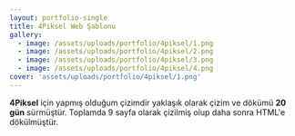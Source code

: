 ```yaml
---
layout: portfolio-single
title: 4Piksel Web Şablonu
gallery:
  - image: /assets/uploads/portfolio/4piksel/1.png
  - image: /assets/uploads/portfolio/4piksel/2.png
  - image: /assets/uploads/portfolio/4piksel/3.png
  - image: /assets/uploads/portfolio/4piksel/4.png
cover: 'assets/uploads/portfolio/4piksel/1.png'
---
```


**4Piksel** için yapmış olduğum çizimdir yaklaşık olarak çizim ve dökümü **20 gün** sürmüştür. Toplamda 9 sayfa olarak çizilmiş olup daha sonra HTML'e dökülmüştür. 

